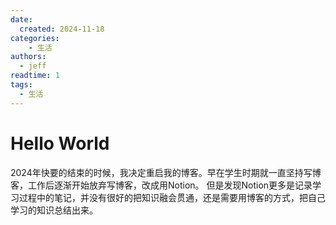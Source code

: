 ```yaml
---
date:
  created: 2024-11-18
categories:
    - 生活
authors:
  - jeff
readtime: 1
tags:
  - 生活
---
```


# Hello World

2024年快要的结束的时候，我决定重启我的博客。早在学生时期就一直坚持写博客，工作后逐渐开始放弃写博客，改成用Notion。
但是发现Notion更多是记录学习过程中的笔记，并没有很好的把知识融会贯通，还是需要用博客的方式，把自己学习的知识总结出来。
<!-- more -->